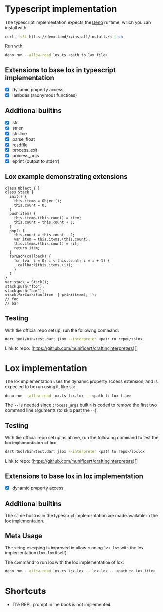 # Typescript implementation

The typescript implementation expects the
[Deno](https://github.com/denoland/deno) runtime, which you can install with:

```sh
curl -fsSL https://deno.land/x/install/install.sh | sh
```

Run with:

```sh
deno run --allow-read lox.ts <path to lox file>
```

## Extensions to base lox in typescript implementation

- [x] dynamic property access
- [x] lambdas (anonymous functions)

## Additional builtins

- [x] str
- [x] strlen
- [x] strslice
- [x] parse_float
- [x] readfile
- [x] process_exit
- [x] process_args
- [x] eprint (output to stderr)

## Lox example demonstrating extensions

```lox
class Object { }
class Stack {
  init() {
    this.items = Object();
    this.count = 0;
  }
  push(item) {
    this.items.(this.count) = item;
    this.count = this.count + 1;
  }
  pop() {
    this.count = this.count - 1;
    var item = this.items.(this.count);
    this.items.(this.count) = nil;
    return item;
  }
  forEach(callback) {
    for (var i = 0; i < this.count; i = i + 1) {
      callback(this.items.(i));
    }
  }
}
var stack = Stack();
stack.push("foo");
stack.push("bar");
stack.forEach(fun(item) { print(item); });
// foo
// bar
```

## Testing

With the official repo set up, run the following command:

```sh
dart tool/bin/test.dart jlox --interpreter <path to repo>/tslox
```

Link to repo: (https://github.com/munificent/craftinginterpreters)[]

# Lox implementation

The lox implementation uses the dynamic property access extension, and is
expected to be run using it, like so:

```sh
deno run --allow-read lox.ts lox.lox -- <path to lox file>
```

The `--` is needed since `process_args` builtin is coded to remove the first two
command line arguments (to skip past the `--`).

## Testing

With the official repo set up as above, run the following command to test the
lox implementation of lox:

```sh
dart tool/bin/test.dart jlox --interpreter <path to repo>/loxlox
```

Link to repo: (https://github.com/munificent/craftinginterpreters)[]

## Extensions to base lox in lox implementation

- [x] dynamic property access

## Additional builtins

The same builtins in the typescript implementation are made available in the lox
implementation.

## Meta Usage

The string escaping is improved to allow running `lox.lox` with the lox
implementation (`lox.lox` itself).

The command to run lox with the lox implementation of lox:

```sh
deno run --allow-read lox.ts lox.lox -- lox.lox -- <path to lox file>
```

# Shortcuts

- The REPL prompt in the book is not implemented.
